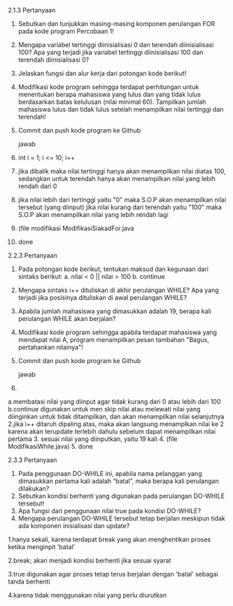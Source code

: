 2.1.3 Pertanyaan
1. Sebutkan dan tunjukkan masing-masing komponen perulangan FOR pada kode program Percobaan 1!
2. Mengapa variabel tertinggi diinisialisasi 0 dan terendah diinisialisasi 100? Apa yang terjadi jika variabel tertinggi diinisialisasi 100 dan terendah diinisialisasi 0?
3. Jelaskan fungsi dan alur kerja dari potongan kode berikut!
4. Modifikasi kode program sehingga terdapat perhitungan untuk menentukan berapa 
mahasiswa yang lulus dan yang tidak lulus berdasarkan batas kelulusan (nilai minimal 60). 
Tampilkan jumlah mahasiswa lulus dan tidak lulus setelah menampilkan nilai tertinggi 
dan terendah!
5. Commit dan push kode program ke Github

   jawab

1. int i = 1; i <= 10; i++
2. jika dibalik maka nilai tertinggi hanya akan menampilkan nilai diatas 100, sedangkan untuk terendah hanya akan menampilkan nilai yang lebih rendah dari 0
3. jika nilai lebih dari tertinggi yaitu "0" maka S.O.P akan menampilkan nilai tersebut (yang diinput)
   jika nilai kurang dari terendah yaitu "100" maka S.O.P akan menampilkan nilai yang lebih rendah lagi
4. (file modifikasi ModifikasiSiakadFor.java
5. done

2.2.3 Pertanyaan
1. Pada potongan kode berikut, tentukan maksud dan kegunaan dari sintaks berikut:
a. nilai < 0 || nilai > 100
b. continue
2. Mengapa sintaks i++ dituliskan di akhir perulangan WHILE? Apa yang terjadi jika posisinya 
dituliskan di awal perulangan WHILE?
3. Apabila jumlah mahasiswa yang dimasukkan adalah 19, berapa kali perulangan WHILE 
akan berjalan?
4. Modifikasi kode program sehingga apabila terdapat mahasiswa yang mendapat nilai A, 
program menampilkan pesan tambahan "Bagus, pertahankan nilainya"!
5. Commit dan push kode program ke Github

   jawab
   
1.
a.membatasi nilai yang diinput agar tidak kurang dari 0 atau lebih dari 100
b.continue digunakan untuk men skip nilai atau melewati nilai yang diinginkan untuk tidak ditampilkan, dan akan menampilkan nilai selanjutnya
2.jika i++ ditaruh dipaling atas, maka akan langsung menamplkan nilai ke 2 karena akan terupdate terlebih dahulu sebelum dapat menampilkan nilai pertama
3. sesuai nilai yang diinputkan, yaitu 19 kali
4. (file ModifikasiWhile.java)
5. done

2.3.3 Pertanyaan
1. Pada penggunaan DO-WHILE ini, apabila nama pelanggan yang dimasukkan pertama kali 
adalah “batal”, maka berapa kali perulangan dilakukan?
2. Sebutkan kondisi berhenti yang digunakan pada perulangan DO-WHILE tersebut!
3. Apa fungsi dari penggunaan nilai true pada kondisi DO-WHILE?
4. Mengapa perulangan DO-WHILE tersebut tetap berjalan meskipun tidak ada komponen 
inisialisasi dan update?

1.hanya sekali, karena terdapat break yang akan menghentikan proses ketika menginpit 'batal'

2.break; akan menjadi kondisi berhenti jika sesuai syarat

3.true digunakan agar proses tetap terus berjalan dengan 'batal' sebagai tanda berhenti

4.karena tidak menggunakan nilai yang perlu diurutkan
